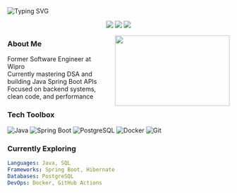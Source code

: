 <!-- Typing Header -->
<img src="https://readme-typing-svg.herokuapp.com?font=Fira+Code&duration=2500&pause=800&color=00FFCC&center=true&vCenter=true&multiline=true&width=800&height=80&lines=Hi+I'm+Surendar!;Java+Developer+%7C+DSA+Enthusiast+%7C+Ex-Wipro" alt="Typing SVG" />

<p align="center">
  <a href="https://surendar-us.netlify.app/"><img src="https://img.shields.io/badge/Portfolio-007acc?style=for-the-badge&logo=firefox&logoColor=white" /></a>
  <a href="https://www.linkedin.com/in/your-link/"><img src="https://img.shields.io/badge/LinkedIn-0A66C2?style=for-the-badge&logo=linkedin&logoColor=white" /></a>
  <a href="mailto:youremail@gmail.com"><img src="https://img.shields.io/badge/Gmail-D14836?style=for-the-badge&logo=gmail&logoColor=white" /></a>
</p>

<img align="right" src="https://cdn.dribbble.com/users/1162077/screenshots/3848914/programmer.gif" width="260" height="160" style="margin-left: 20px;" />

### About Me

Former Software Engineer at Wipro  
Currently mastering DSA and building Java Spring Boot APIs  
Focused on backend systems, clean code, and performance  

### Tech Toolbox

![Java](https://img.shields.io/badge/Java-ED8B00?style=flat&logo=openjdk&logoColor=white)
![Spring Boot](https://img.shields.io/badge/SpringBoot-6DB33F?style=flat&logo=spring-boot&logoColor=white)
![PostgreSQL](https://img.shields.io/badge/PostgreSQL-336791?style=flat&logo=postgresql&logoColor=white)
![Docker](https://img.shields.io/badge/Docker-2496ED?style=flat&logo=docker&logoColor=white)
![Git](https://img.shields.io/badge/Git-F05032?style=flat&logo=git&logoColor=white)

### Currently Exploring

```yaml
Languages: Java, SQL
Frameworks: Spring Boot, Hibernate
Databases: PostgreSQL
DevOps: Docker, GitHub Actions
